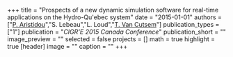 +++
title = "Prospects of a new dynamic simulation software for real-time applications on the Hydro-Qu'ebec system"
date = "2015-01-01"
authors = ["[P. Aristidou](https://www.paristidou.info)","S. Lebeau","L. Loud","[T. Van Cutsem](http://www.montefiore.ulg.ac.be/~vct/)"]
publication_types = ["1"]
publication = "_CIGR'E 2015 Canada Conference_"
publication_short = ""
image_preview = ""
selected = false
projects = []
math = true
highlight = true
[header]
image = ""
caption = ""
+++

